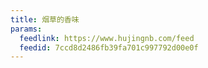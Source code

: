 ```yaml
---
title: 烟草的香味
params:
  feedlink: https://www.hujingnb.com/feed
  feedid: 7ccd8d2486fb39fa701c997792d00e0f
---
```

